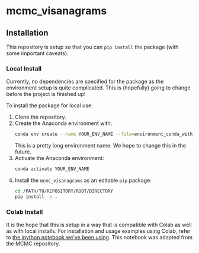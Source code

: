 # mcmc_visanagrams

## Installation

This repository is setup so that you can `pip install` the package (with some important caveats).

### Local Install

Currently, no dependencies are specified for the package as the environment setup is quite complicated. This is (hopefully) going to change before the project is finished up!

To install the package for local use:
1. Clone the repository.
2. Create the Anaconda environment with:
    ```bash
    conda env create --name YOUR_ENV_NAME --file=environment_conda_with_torch_deepfloyd.yml
    ```
    This is a pretty long environment name. We hope to change this in the future.
3. Activate the Anaconda environment:
    ```bash
    conda activate YOUR_ENV_NAME
    ```
4. Install the `mcmc_visanagrams` as an editable `pip` package:
    ```bash
    cd /PATH/TO/REPOSITORY/ROOT/DIRECTORY
    pip install -e .
    ```

### Colab Install

It is the hope that this is setup in a way that is compatible with Colab as well as with local installs. For installation and usage examples using Colab, refer to [the ipython notebook we've been using](./prototyping/mcmc/image_tapestry.ipynb). This notebook was adapted from the MCMC repository.

